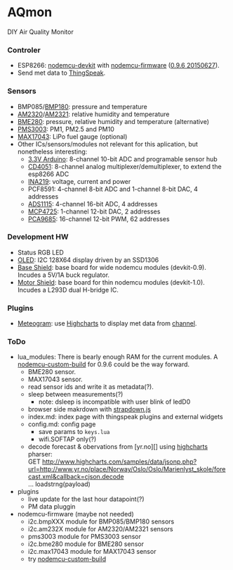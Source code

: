 # AQmon
DIY Air Quality Monitor

### Controler

- ESP8266: [nodemcu-devkit][] with [nodemcu-firmware][] ([0.9.6 20150627][]).
- Send met data to [ThingSpeak][].

[nodemcu-devkit]:   https://github.com/nodemcu/nodemcu-devkit
[nodemcu-firmware]: https://github.com/nodemcu/nodemcu-firmware
[0.9.6 20150704]:   https://github.com/nodemcu/nodemcu-firmware/releases/tag/0.9.6-dev_20150704
[0.9.6 20150627]:   https://github.com/nodemcu/nodemcu-firmware/releases/tag/0.9.6-dev_20150627
[thingspeak]:       https://thingspeak.com

### Sensors

- BMP085/[BMP180][]: pressure and temperature
- [AM2320][]/[AM2321][]: relative humidity and temperature
- [BME280][]: pressure, relative humidity and temperature (alternative)
- [PMS3003][]: PM1, PM2.5 and PM10
- [MAX17043][]: LiPo fuel gauge (optional)
- Other ICs/sensors/modules not relevant for this aplication, but nonetheless interesting:
  - [3.3V Arduino][]: 8-channel 10-bit ADC and programable sensor hub
  - [CD4051][]:   8-channel analog multiplexer/demultiplexer, to extend the esp8266 ADC
  - [INA219][]:  voltage, current and power
  - PCF8591:      4-channel  8-bit ADC and 1-channel 8-bit DAC, 4 addresses
  - [ADS1115][]:  4-channel 16-bit ADC,  4 addresses
  - [MCP4725][]:  1-channel 12-bit DAC,  2 addresses
  - [PCA9685][]: 16-channel 12-bit PWM, 62 addresses

[BMP180]:  http://www.aliexpress.com/snapshot/6747685613.html?orderId=67922658930843
[BME280]:  http://www.aliexpress.com/snapshot/6857975909.html?orderId=68901285360843
[AM2320]:  http://www.aliexpress.com/snapshot/6399232524.html?orderId=65033515010843
[AM2321]:  http://www.aliexpress.com/snapshot/6863602671.html?orderId=68897377730843
[PMS3003]: http://www.aliexpress.com/snapshot/6624872562.html?orderId=66919764160843
[MAX17043]:http://www.aliexpress.com/snapshot/6857975910.html?orderId=68901285370843

[3.3V Arduino]: http://www.aliexpress.com/snapshot/6857975906.html?orderId=68901285330843
[CD4051]:  http://www.taydaelectronics.com/cd4051-4051-ic-cmos-multiplex-demultiplexer.html
[INA219]:  http://www.aliexpress.com/snapshot/6817337392.html?orderId=68495646070843
[ADS1115]: http://www.aliexpress.com/snapshot/6659529844.html?orderId=67204657930843
[MCP4725]: http://www.aliexpress.com/snapshot/6817337390.html?orderId=68495646090843
[PCA9685]: http://www.aliexpress.com/snapshot/6763611745.html?orderId=68109608820843


### Development HW
- Status RGB LED
- [OLED][]: I2C 128X64 display driven by an SSD1306
- [Base Shield][]:  base board for wide nodemcu modules (devkit-0.9).
  Incudes a 5V/1A buck regulator.
- [Motor Shield][]: base board for thin nodemcu modules (devkit-1.0).
  Incudes a L293D dual H-bridge IC.

[OLED]:         http://www.aliexpress.com/snapshot/6905821870.html?orderId=69209225370843
[Base Shield]:  http://www.aliexpress.com/snapshot/6817337393.html?orderId=68495646110843
[Motor Shield]: http://www.aliexpress.com/snapshot/6775562583.html?orderId=68153436410843

### Plugins

- [Meteogram][]: use [Highcharts][] to display met data from [channel][].

[meteogram]: http://thingspeak.com/plugins/15643
[highcharts]:http://www.highcharts.com
[channel]:   http://thingspeak.com/channels/37527

### ToDo

- lua_modules: There is bearly enough RAM for the current modules.
  A [nodemcu-custom-build][] for 0.9.6 could be the way forward.
  - BME280 sensor.
  - MAX17043 sensor.
  - read sensor ids and write it as metadata(?).
  - sleep between measurements(?)
    - note: dsleep is incompatible with user blink of ledD0
  - browser side makrdown with [strapdown.js][]
  - index.md: index page with thingspeak plugins and external widgets
  - config.md: config page
    - save params to `keys.lua`
    - wifi.SOFTAP only(?)
  - decode forecast & obervations from [yr.no][] using [highcharts][] pharser:<br/>
      GET http://www.highcharts.com/samples/data/jsonp.php?url=http://www.yr.no/place/Norway/Oslo/Oslo/Marienlyst_skole/forecast.xml&callback=cjson.decode<br/>
      ... loadstrng(payload)
- plugins
  - live update for the last hour datapoint(?)
  - PM data pluggin
- nodemcu-firmware (maybe not needed)
  - i2c.bmpXXX   module for BMP085/BMP180 sensors
  - i2c.am232X   module for AM2320/AM2321 sensors
  - pms3003      module for PMS3003 sensor
  - i2c.bme280   module for BME280 sensor
  - i2c.max17043 module for MAX17043 sensor
  - try [nodemcu-custom-build][]

[strapdown.js]: http://strapdownjs.com
[luatool.py]: https://github.com/4refr0nt/luatool
[nodemcu-custom-build]: http://frightanic.com/nodemcu-custom-build
